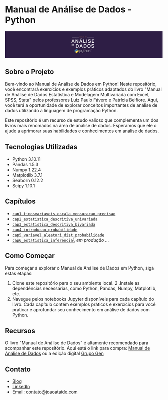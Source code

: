 # Manual de Análise de Dados - Python

![Project Image](banner.png.png)

## Sobre o Projeto

Bem-vindo ao Manual de Análise de Dados em Python! Neste repositório, você encontrará exercícios e exemplos práticos adaptados do livro "Manual de Análise de Dados Estatística e Modelagem Multivariada com Excel, SPSS, Stata" pelos professores Luiz Paulo Fávero e Patrícia Belfiore. Aqui, você terá a oportunidade de explorar conceitos importantes de análise de dados utilizando a linguagem de programação Python.

Este repositório é um recurso de estudo valioso que complementa um dos livros mais renomados na área de análise de dados. Esperamos que ele o ajude a aprimorar suas habilidades e conhecimentos em análise de dados.

## Tecnologias Utilizadas

- Python 3.10.11
- Pandas 1.5.3
- Numpy 1.22.4
- Matplotlib 3.7.1
- Seaborn 0.12.2
- Scipy 1.10.1

## Capítulos
- [`cap1_tiposvariaveis_escala_mensuracao_precisao`](https://github.com/jvataidee/ManualdeAnalisedeDadosPython/blob/master/cap1_tiposvariaveis_escala_mensuracao_precisao.ipynb)
- [`cap2_estatistica_descritiva_univariada`](https://github.com/jvataidee/ManualdeAnalisedeDadosPython/blob/master/cap2_estatistica_descritiva_univariada.ipynb)
- [`cap3_estatistica_descritiva_bivariada`](https://github.com/jvataidee/ManualdeAnalisedeDadosPython/blob/master/cap3_estatistica_descritiva_bivariada.ipynb)
- [`cap4_introducao_probabilidade`](https://github.com/jvataidee/ManualdeAnalisedeDadosPython/blob/master/cap4_introducao_probabilidade.ipynb)
- [`cap5_variavel_aleatori_dist_probabilidade`](https://github.com/jvataidee/ManualdeAnalisedeDadosPython/blob/master/cap5_variavel_aleatori_dist_probabilidade.ipynb)
- [`cap6_estatistica_inferencial`](https://github.com/jvataidee/ManualdeAnalisedeDadosPython/blob/master/cap6_estatistica_inferencial.ipynb) *em produção ...*

## Como Começar
Para começar a explorar o Manual de Análise de Dados em Python, siga estas etapas:

1. Clone este repositório para o seu ambiente local.
2 .Instale as dependências necessárias, como Python, Pandas, Numpy, Matplotlib, etc.
3. Navegue pelos notebooks Jupyter disponíveis para cada capítulo do livro. Cada capítulo contém exemplos práticos e exercícios para você praticar e aprofundar seu conhecimento em análise de dados com Python.

## Recursos

O livro "Manual de Análise de Dados" é altamente recomendado para acompanhar este repositório. Aqui está o link para compra: [Manual de Análise de Dados](https://www.amazon.com.br/Manual-An%C3%A1lise-Dados-Luiz-F%C3%A1vero/dp/8535270876) ou a edição digital [Grupo Gen](https://www.grupogen.com.br/)

## Contato

- [Blog](www.joaoataide.com)
- [LinkedIn](https://www.linkedin.com/in/joaoataidee/)
- Email: contato@joaoataide.com
